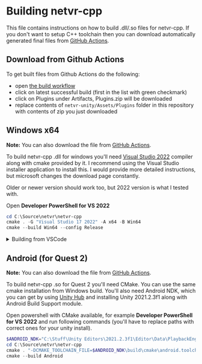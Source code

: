 # Building netvr-cpp

This file contains instructions on how to build .dll/.so files for netvr-cpp.
If you don't want to setup C++ toolchain then you can download automatically
generated final files from [GitHub Actions](#download-from-github-actions).

## Download from Github Actions

To get built files from Github Actions do the following:

- open [the build workflow](https://github.com/CodeWitchBella/netvr/actions/workflows/netvr.yaml?query=branch%3Amain)
- click on latest successful build (first in the list with green checkmark)
- click on Plugins under Artifacts, Plugins.zip will be downloaded
- replace contents of `netvr-unity/Assets/Plugins` folder in this repository
  with contents of zip you just downloaded

## Windows x64

**Note:** You can also download the file from [GitHub Actions](#download-from-github-actions).

To build netvr-cpp .dll for windows you'll need
[Visual Studio 2022](https://visualstudio.microsoft.com/downloads/) compiler
along with cmake provided by it. I recommend using the Visual Studio installer
application to install this. I would provide more detailed instructions, but
microsoft changes the download page constantly.

Older or newer version should work too, but 2022 version is what I tested with.

Open **Developer PowerShell for VS 2022**

```powershell
cd C:\Source\netvr\netvr-cpp
cmake . -G "Visual Studio 17 2022" -A x64 -B Win64
cmake --build Win64 --config Release
```

<details>
    <summary>Building from VSCode</summary>

Alternatively if you are using [vscode](https://code.visualstudio.com/) you can
use CMake Tools to build the project. If you do not have this extension it
should be recommended to you upon opening the project. The you can run
`CMake: Configure` from command palette `Ctrl+Shift+P` (it might ask a few
questions about your preferred compiler) followed by `CMake: Build`, also from
command palette.

To do this you will need to have up to date compiler installed (see above).

</details>

## Android (for Quest 2)

**Note:** You can also download the file from [GitHub Actions](#download-from-github-actions).

To build netvr-cpp .so for Quest 2 you'll need CMake. You can use the same cmake
installation from Windows build. You'll also need Android NDK, which you can get
by using [Unity Hub](https://store.unity.com/download) and installing Unity
2021.2.3f1 along with Android Build Support module.

Open powershell with CMake available, for example **Developer PowerShell for VS 2022**
and run following commands (you'll have to replace paths with correct ones for
your unity install).


```powershell
$ANDROID_NDK="C:\Stuff\Unity Editors\2021.2.3f1\Editor\Data\PlaybackEngines\AndroidPlayer\NDK"
cd C:\Source\netvr\netvr-cpp
cmake . "-DCMAKE_TOOLCHAIN_FILE=$ANDROID_NDK\build\cmake\android.toolchain.cmake" -DCMAKE_SYSTEM_NAME="Android" "-DANDROID_NDK=$ANDROID_NDK" -DANDROID_PLATFORM=android-29 -DANDROID_ABI="arm64-v8a" -B Android -GNinja
cmake --build Android
```
